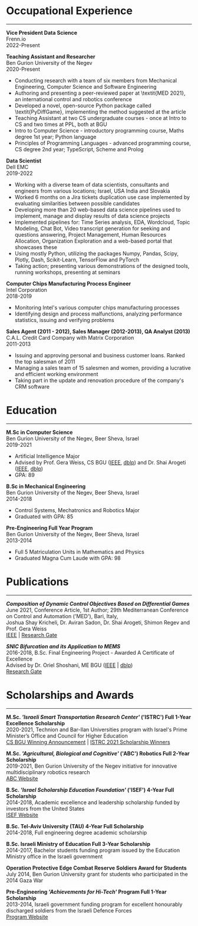 # **Occupational Experience**
---

**Vice President Data Science**\
Frenn.io\
2022-Present

**Teaching Assistant and Researcher**\
Ben Gurion University of the Negev\
2020-Present

- Conducting research with a team of six members from Mechanical Engineering, Computer Science and Software Engineering
- Authoring and presenting a peer-reviewed paper at \textit{MED 2021}, an international control and robotics conference
- Developed a novel, open-source Python package called \textit{PyDiffGame}, implementing the method suggested at the article
- Teaching Assistant at two CS undergraduate courses - once at Intro to CS and two times at PPL, both at BGU
- Intro to Computer Science - introductory programming course, Maths degree 1st year; Python language
- Principles of Programming Languages - advanced programming course, CS degree 2nd year; TypeScript, Scheme and Prolog


**Data Scientist**\
Dell EMC\
2019-2022

- Working with a diverse team of data scientists, consultants and engineers from various locations; Israel, USA India and Slovakia
- Worked 6 months on a Jira tickets duplication use case implemented by evaluating similarities between possible candidates
- Developing more than 20 web-based data science pipelines used to implement, manage and display results of data science projects
- Implemented pipelines for: Time Series analysis, EDA, Wordcloud, Topic Modeling, Chat Bot, Video transcript generation for seeking and questions answering, Project Management, Human Resources Allocation, Organization Exploration and a web-based portal that showcases these
- Using mostly Python, utilizing the packages Numpy, Pandas, Scipy, Plotly, Dash, Scikit-Learn, TensorFlow and PyTorch
- Taking action; presenting various demonstrations of the designed tools, running workshops, presenting at seminars


**Computer Chips Manufacturing Process Engineer**\
Intel Corporation\
2018-2019

- Monitoring Intel's various computer chips manufacturing processes
- Identifying design and process malfunctions, analyzing performance statistics, issuing and verifying problems

**Sales Agent (2011 - 2012), Sales Manager (2012-2013), QA Analyst (2013)**\
C.A.L. Credit Card Company with Matrix Corporation\
2011-2013

- Issuing and approving personal and business customer loans. Ranked the top salesman of 2011
- Managing a sales team of 15 salesmen and women, providing a lucrative and efficient working environment
- Taking part in the update and renovation procedure of the company's CRM software


# **Education**
---

**M.Sc in Computer Science**\
Ben Gurion University of the Negev, Beer Sheva, Israel\
2019-2021

- Artificial Intelligence Major
- Advised by Prof. Gera Weiss, CS BGU ([IEEE](https://ieeexplore.ieee.org/author/37411981100), [dblp](https://dblp.org/pid/52/1274.html)) and Dr. Shai Arogeti ([IEEE](https://ieeexplore.ieee.org/author/37265196400), [dblp](https://dblp.org/pid/93/6440.html))
- GPA: 89

**B.Sc in Mechanical Engineering**\
Ben Gurion University of the Negev, Beer Sheva, Israel\
2014-2018

- Control Systems, Mechatronics and Robotics Major
- Graduated with GPA: 85

**Pre-Engineering Full Year Program**\
Ben Gurion University of the Negev, Beer Sheva, Israel\
2013-2014

- Full 5 Matriculation Units in Mathematics and Physics
- Graduated Magna Cum Laude with GPA: 98


# **Publications**
---

***Composition of Dynamic Control Objectives Based on Differential Games***\
June 2021, Conference Article, 1st Author; 29th Mediterranean Conference on Control and Automation ('MED'), Bari, Italy,\
Joshua Shay Kricheli, Dr. Aviran Sadon, Dr. Shai Arogeti, Shimon Regev and Prof. Gera Weiss\
[IEEE](https://ieeexplore.ieee.org/document/9480269) | [Research Gate](https://www.researchgate.net/publication/353452024_Composition_of_Dynamic_Control_Objectives_Based_on_Differential_Games)

***SNIC Bifurcation and its Application to MEMS***\
2016-2018, B.Sc. Final Engineering Project - Awarded A Certificate of Excellence\
Advised by Dr. Oriel Shoshani, ME BGU ([IEEE](https://ieeexplore.ieee.org/author/37085515009) | [dblp](https://dblp.org/pid/176/2613.html))\
[Research Gate](https://www.researchgate.net/publication/326186973_SNIC_Bifurcation_and_its_Application_to_MEMS)

# **Scholarships and Awards**
---

**M.Sc. *'Israeli Smart Transportation Research Center'* ('ISTRC') Full 1-Year Excellence Scholarship**\
2020-2021, Technion and Bar-Ilan Universities program with Israel's Prime Minister’s Office and Council for Higher Education\
[CS BGU Winning Announcement](https://in.bgu.ac.il/en/natural_science/cs/pages/news/ISTRC2021.aspx) | [ISTRC 2021 Scholarship Winners](https://istrc.net.technion.ac.il/istrc-call-for-scholarships-2021/)

**M.Sc. *'Agricultural, Biological and Cognitive'* ('ABC') Robotics Full 2-Year Scholarship**\
2019-2021, Ben Gurion University of the Negev initiative for innovative multidisciplinary robotics research\
[ABC Website](https://in.bgu.ac.il/en/robotics/Pages/default.aspx)

**B.Sc. *'Israel Scholarship Education Foundation'* ('ISEF') 4-Year Full Scholarship**\
2014-2018, Academic excellence and leadership scholarship funded by investors from the United States\
[ISEF Website](https://www.iseffoundation.org/)

**B.Sc. Tel-Aviv University (TAU) 4-Year Full Scholarship**\
2014-2018, Full engineering degree academic scholarship

**B.Sc. Israeli Ministry of Education Full 3-Year Scholarship**\
2014-2017, Bachelor students funding program issued by the Education Ministry office in the Israeli government

**Operation Protective Edge Combat Reserve Soldiers Award for Students**\
July 2014, Ben Gurion University grant for students who participated in the 2014 Gaza War

**Pre-Engineering *'Achievements for Hi-Tech'* Program Full 1-Year Scholarship**\
2013-2014, Israeli government funding program for excellent honourably discharged soldiers from the Israeli Defence Forces\
[Program Website](https://www.aluma.org.il/en/program/hesegim-for-hitech/)
